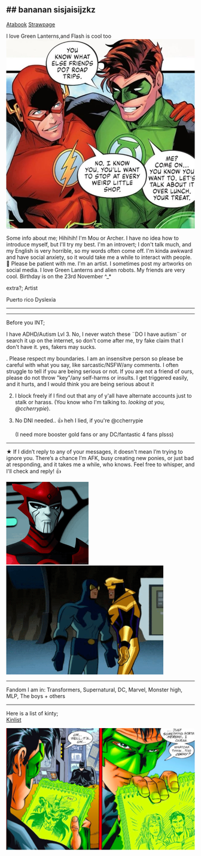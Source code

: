 ## ## bananan sisjaisijzkz

[Atabook](https://angelcake.atabook.org/)                [Strawpage](https://ang3lcake.straw.page)

I love Green Lanterns,and Flash is cool too
![image_alt](https://github.com/StaticSh0ck/StaticSh0ck/blob/d1268c9e77cc3c6447c012d9cc4a2e234f88f5b4/97602c8032d6f4e57c4cb9797dde21ce.jpg)


Some info about me;
Hihihih! I'm Mou or Archer. I have no idea how to introduce myself, but I'll try my best. I'm an introvert; I don't talk much, and my English is very horrible, so my words often come off. I'm kinda awkward and have social anxiety, so it would take me a while to interact with people. 🫠 Please be patient with me. I'm an artist. I sometimes post my artworks on social media. I love Green Lanterns and alien robots. My friends are very cool. Birthday is on the 23rd November ^_*

extra?;
Artist

Puerto rico
Dyslexia


_______________________________________
____________________________________

Before you INT;

I have ADHD/Autism Lvl 3. No, I never watch these ¨DO I have autism¨ or search it up on the internet, so don't come after me, try fake claim that I don't have it. yes, fakers may sucks. 


. Please respect my boundaries. I am an insensitve person so please be careful with what you say, like sarcastic/NSFW/any comments. I often struggle to tell if you are being serious or not. If you are not a friend of ours, please do not throw "key"/any self-harms or insults. I get triggered easily, and it hurts, and I would think you are being serious about it

 
2. I block freely if I find out that any of y'all have alternate accounts just to stalk or harass. (You know who I'm talking to. *looking at you, @ccherrypie*).

3. No DNI needed.. 👍
   heh I lied, if you're @ccherrypie 
 
   (I need more booster gold fans or any DC/fantastic 4 fans plsss)
 ___________________________________________________________________________
 
 ★ If I didn’t reply to any of your messages, it doesn't mean I’m trying to ignore you. There’s a chance I’m AFK, busy creating new ponies, or just bad at responding, and it takes me a while, who knows. Feel free to whisper, and I'll check and reply! 👍



![image_alt](https://github.com/StaticSh0ck/StaticSh0ck/blob/58d93dbd6b55d6a11a20ad12eba3141e75a66ad3/razer-red-lantern.gif) ![image alt](https://github.com/StaticSh0ck/StaticSh0ck/blob/main/tumblr_637b15c1503a5f7c36da23587d3b5fd5_76ef5aa0_500.gif?raw=true)

 
___________________________________________________________________________
Fandom I am in: Transformers, Supernatural, DC, Marvel, Monster high, MLP, The boys + others
___________________________________________________________________________

Here is a list of kinty;   
[Kinlist](https://ang3lcake.straw.page/kins)
 
 ![image_alt](https://github.com/StaticSh0ck/StaticSh0ck/blob/4f8d446d160b0167330cfcf5c6869e950732a126/Screenshot%202025-06-16%204.02.48%20AM.png)

